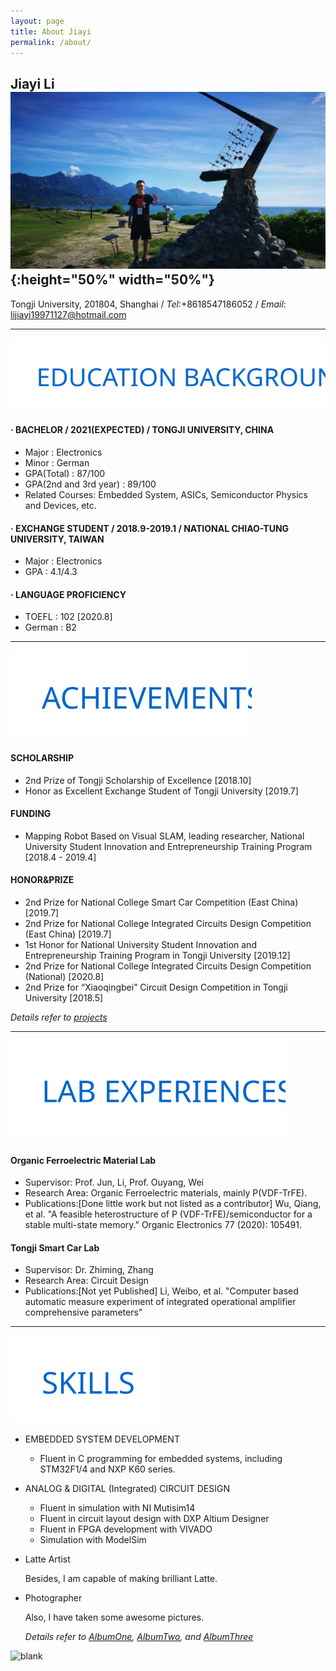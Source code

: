 ```yaml
---
layout: page
title: About Jiayi
permalink: /about/
---
```


## Jiayi Li ![jiayi_pic](/assets/img/jiayi_pic.jpg){:height="50%" width="50%"}

Tongji University, 201804, Shanghai / *Tel*:+8618547186052 / *Email*: <lijiayi19971127@hotmail.com>

---

![Education_Background](/static/posts/About_Edu_BG.svg)

####    · BACHELOR / 2021(EXPECTED) / TONGJI UNIVERSITY, CHINA

- Major  : Electronics
- Minor  : German
- GPA(Total) : 87/100
- GPA(2nd and 3rd year) : 89/100
- Related Courses: Embedded System, ASICs, Semiconductor Physics and Devices, etc.

####    · EXCHANGE STUDENT / 2018.9-2019.1 / NATIONAL CHIAO-TUNG UNIVERSITY, TAIWAN

- Major  : Electronics
- GPA  : 4.1/4.3

####    · LANGUAGE PROFICIENCY

- TOEFL  : 102 [2020.8]
- German : B2

---

![Achievements](/static/posts/About_Achievements.svg)

#### SCHOLARSHIP

- 2nd Prize of Tongji Scholarship of Excellence [2018.10]
- Honor as Excellent Exchange Student of Tongji University [2019.7]

#### FUNDING

- Mapping Robot Based on Visual SLAM, leading researcher, National University Student Innovation and Entrepreneurship Training Program [2018.4 - 2019.4]

#### HONOR&PRIZE

- 2nd Prize for National College Smart Car Competition (East China) [2019.7]
- 2nd Prize for National College Integrated Circuits Design Competition (East China) [2019.7]
- 1st Honor for National University Student Innovation and Entrepreneurship Training Program in Tongji University [2019.12]
- 2nd Prize for National College Integrated Circuits Design Competition (National) [2020.8]
- 2nd Prize for “Xiaoqingbei” Circuit Design Competition in Tongji University [2018.5]

*Details refer to [projects](https://shieldjy.github.io/projects/)*

---
![Lab](/static/posts/About_Labex.svg)

#### Organic Ferroelectric Material Lab

- Supervisor: Prof. Jun, Li, Prof. Ouyang, Wei
- Research Area: Organic Ferroelectric materials, mainly P(VDF-TrFE).
- Publications:[Done little work but not listed as a contributor] Wu, Qiang, et al. "A feasible heterostructure of P (VDF-TrFE)/semiconductor for a stable multi-state memory." Organic Electronics 77 (2020): 105491.

#### Tongji Smart Car Lab

- Supervisor: Dr. Zhiming, Zhang
- Research Area: Circuit Design
- Publications:[Not yet Published] Li, Weibo, et al. "Computer based automatic measure experiment of integrated operational amplifier comprehensive parameters"

---

![Skills](/static/posts/About_Skills.svg)

* EMBEDDED SYSTEM DEVELOPMENT

  - Fluent in C programming for embedded systems, including STM32F1/4 and NXP K60 series.

* ANALOG & DIGITAL (Integrated) CIRCUIT DESIGN

  - Fluent in simulation with NI Mutisim14
  - Fluent in circuit layout design with DXP Altium Designer
  - Fluent in FPGA development with VIVADO
  - Simulation with ModelSim

* Latte Artist

    Besides, I am capable of making brilliant Latte.

* Photographer

    Also, I have taken some awesome pictures.

    *Details refer to [AlbumOne](https://shieldjy.github.io/nonsense/photo_album_1.html), [AlbumTwo](https://shieldjy.github.io/nonsense/photo_album_2.html), and [AlbumThree](https://shieldjy.github.io/nonsense/photo_album_3.html)*

![blank](/assets/img/placeholder.png)
